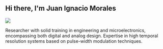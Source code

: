 ## Hi there, I'm Juan Ignacio Morales

<img src="https://readme-typing-svg.herokuapp.com?lines=Hola+Mundo!;Bienvenido+a+mi+perfil;&center=true&width=600&height=50&color=00FF00&speed=100">

Researcher with solid training in engineering and microelectronics, encompassing both digital and analog design.
Expertise in high temporal resolution systems based on pulse-width modulation techniques.

<!--
**N4ch0M/N4ch0M** is a ✨ _special_ ✨ repository because its `README.md` (this file) appears on your GitHub profile.

Here are some ideas to get you started:

- 🔭 I’m currently working on ...
- 🌱 I’m currently learning ...
- 👯 I’m looking to collaborate on ...
- 🤔 I’m looking for help with ...
- 💬 Ask me about ...
- 📫 How to reach me: ...
- 😄 Pronouns: ...
- ⚡ Fun fact: ...
-->
